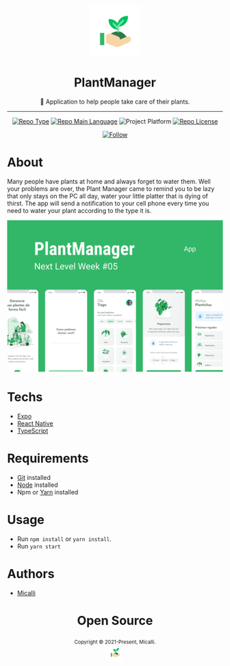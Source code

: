 <div align="center">
    <img src="/assets/icon.png" width="120" />    
    <h1>PlantManager</h1>  
    <p>🌱 Application to help people take care of their plants.</p>    
    <hr />    
    <p>
        <a href="https://rocketseat.com.br/"><img src="https://img.shields.io/badge/type-nlw-purple" alt="Repo Type" /></a>
        <a href="https://www.typescriptlang.org/"><img src="https://img.shields.io/badge/language-typescript-blue" alt="Repo Main Language" /></a>
        <img src="https://img.shields.io/badge/platform-mobile-blueviolet" alt="Project Platform" />                
        <a href="https://opensource.org/licenses/MIT"><img src="https://img.shields.io/github/license/zevdvlpr/plantmanager?color=red&label=license" alt="Repo License" /></a>
    </p>     
    <p><a href="https://www.linkedin.com/in/brunomicalli/" target="_blank"><img src="https://img.shields.io/twitter/url?label=Connect%20%40BrunoMicalli&logo=linkedin&url=https%3A%2F%2Fwww.twitter.com%2zevdvlpr%2F" alt="Follow" /></a><p>
</div>

# About

Many people have plants at home and always forget to water them. Well your problems are over, the Plant Manager came to remind you to be lazy that only stays on the PC all day, water your little platter that is dying of thirst. The app will send a notification to your cell phone every time you need to water your plant according to the type it is.
<div align="center">
    <img src="/assets/cover.png" width="700" /> 
</div>

# Techs

 - [Expo](https://expo.io/)  
 - [React Native](https://reactnative.dev/)
 - [TypeScript](https://www.typescriptlang.org/)

# Requirements

- [Git](https://git-scm.com/) installed
- [Node](https://node.js.org/) installed
- Npm or [Yarn](https://yarnpkg.com/) installed

# Usage

- Run `npm install` or `yarn install`.
- Run `yarn start`

# Authors

- [Micalli](https://github.com/Micalli)


<div align="center">
  <h1>Open Source</h1>
  <sub>Copyright © 2021-Present, Micalli.</sub>
    <br>
  <img src="/assets/icon.png" width="35" />
</div>
